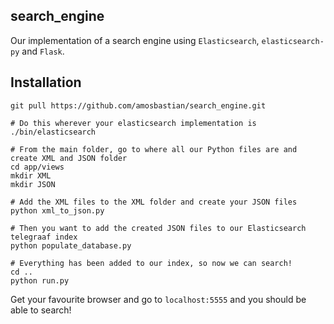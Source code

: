 ## search_engine

Our implementation of a search engine using `Elasticsearch`, `elasticsearch-py` and `Flask`.

## Installation

```
git pull https://github.com/amosbastian/search_engine.git

# Do this wherever your elasticsearch implementation is
./bin/elasticsearch

# From the main folder, go to where all our Python files are and create XML and JSON folder
cd app/views
mkdir XML
mkdir JSON

# Add the XML files to the XML folder and create your JSON files
python xml_to_json.py

# Then you want to add the created JSON files to our Elasticsearch telegraaf index
python populate_database.py

# Everything has been added to our index, so now we can search!
cd ..
python run.py
```

Get your favourite browser and go to `localhost:5555` and you should be able to search!
